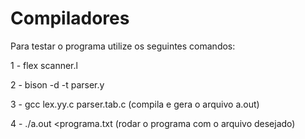 # Compiladores

Para testar o programa utilize os seguintes comandos:

1 - flex scanner.l

2 - bison -d -t parser.y

3 - gcc lex.yy.c parser.tab.c (compila e gera o arquivo a.out)

4 - ./a.out <programa.txt (rodar o programa com o arquivo desejado)
